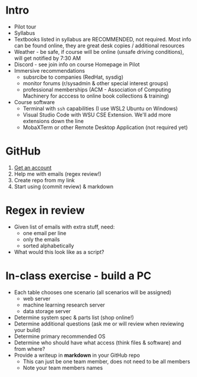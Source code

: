# Intro
- Pilot tour
- Syllabus
- Textbooks listed in syllabus are RECOMMENDED, not required.  Most info can be found online, they are great desk copies / additional resources
- Weather - be safe, if course will be online (unsafe driving conditions), will get notified by 7:30 AM
- Discord - see join info on course Homepage in Pilot
- Immersive recommendations 
  - subsrcibe to companies (RedHat, sysdig)
  - monitor forums (r/sysadmin & other special interest groups)
  - professional memberships (ACM - Association of Computing Machinery for acccess to online book collections & training)
- Course software
  - Terminal with `ssh` capabilities (I use WSL2 Ubuntu on Windows)
  - Visual Studio Code with WSU CSE Extension.  We'll add more extensions down the line
  - MobaXTerm or other Remote Desktop Application (not required yet)
  
# GitHub
1. [Get an account](https://github.com/signup)
2. Help me with emails (regex review!)
3. Create repo from my link
4. Start using (commit review) & markdown

# Regex in review
- Given list of emails with extra stuff, need:
  - one email per line
  - only the emails
  - sorted alphabetically
- What would this look like as a script?

# In-class exercise - build a PC
- Each table chooses one scenario (all scenarios will be assigned)
  - web server
  - machine learning research server
  - data storage server
- Determine system spec & parts list (shop online!)
- Determine additional questions (ask me or will review when reviewing your build)
- Determine primary recommended OS
- Determine who should have what access (think files & software) and from where?
- Provide a writeup in **markdown** in your GitHub repo
  - This can just be one team member, does not need to be all members
  - Note your team members names
